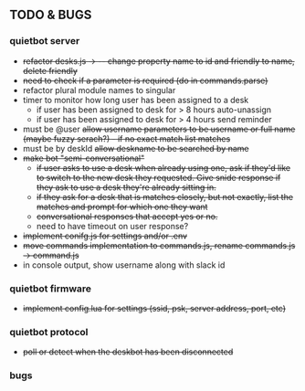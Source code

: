 ## TODO & BUGS
### quietbot server
* ~~refactor desks.js -> -- change property name to id and friendly to name, delete friendly~~
* ~~need to check if a parameter is required (do in commands.parse)~~
* refactor plural module names to singular
* timer to monitor how long user has been assigned to a desk
	* if user has been assigned to desk for > 8 hours auto-unassign
	* if user has been assigned to desk for > 4 hours send reminder
* must be @user ~~allow username parameters to be username or full name (maybe fuzzy serach?) - if no exact match list matches~~
* must be by deskId ~~allow deskname to be searched by  name~~
* ~~make bot "semi-conversational"~~
	* ~~if user asks to use a desk when already using one, ask if they'd like to switch to the new desk they requested. Give snide response if they ask to use a desk they're already sitting in.~~
	* ~~if they ask for a desk that is matches closely, but not exactly, list the matches and prompt for which one they want~~
	* ~~conversational responses that accept yes or no.~~
	* need to have timeout on user response?
* ~~implement conifg.js for settings and/or .env~~
* ~~move commands implementation to commands.js, rename commands.js -> command.js~~
* in console output, show username along with slack id

### quietbot firmware
* ~~implement config.lua for settings (ssid, psk, server address, port, etc)~~

### quietbot protocol
* ~~poll or detect when the deskbot has been disconnected~~

### bugs
